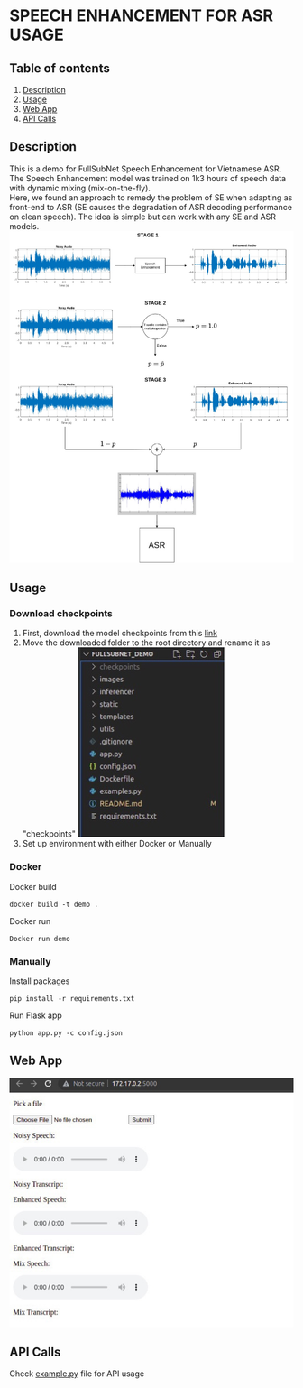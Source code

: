 # SPEECH ENHANCEMENT FOR ASR USAGE
<meta property="og:title" content="Meta Tags">

## Table of contents
1. [Description](#description)  
2. [Usage](#usage)  
3. [Web App](#webapp) 
4. [API Calls](#apicalls) 


<a name="description"></a>
## Description

This is a demo for FullSubNet Speech Enhancement for Vietnamese ASR. The Speech Enhancement model was trained on 1k3 hours of speech data with dynamic mixing (mix-on-the-fly). </br>
Here, we found an approach to remedy the problem of SE when adapting as front-end to ASR (SE causes the degradation of ASR decoding performance on clean speech). The idea is simple but can work with any SE and ASR models. 
![alt text](images/flow.jpg)


<a name="usage"></a>
## Usage
### Download checkpoints

1. First, download the model checkpoints from this [link](https://drive.google.com/drive/folders/1ELE8qiGuIrTbU6Kj6Ljhv4v7WZho-CCJ?usp=sharing)
2. Move the downloaded folder to the root directory and rename it as "checkpoints" ![alt text](images/project_structure.jpg)
3. Set up environment with either Docker or Manually

### Docker

Docker build
```
docker build -t demo .
```
Docker run
```
Docker run demo
```

### Manually
Install packages
```
pip install -r requirements.txt
```
Run Flask app
```
python app.py -c config.json
```


<a name="webapp"></a>
## Web App

![alt text](images/web_interface.jpg)

<a name="apicalls"></a>
## API Calls

Check [example.py](examples.py) file for API usage
